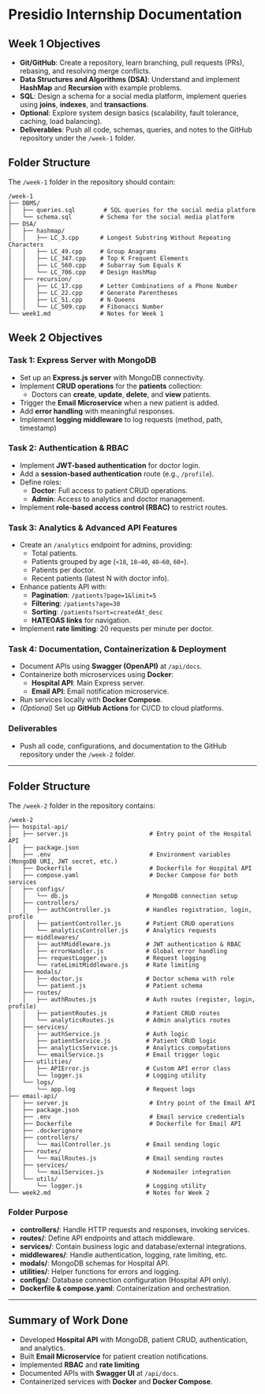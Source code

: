 # Presidio Internship Documentation

## Week 1 Objectives

- **Git/GitHub**: Create a repository, learn branching, pull requests (PRs), rebasing, and resolving merge conflicts.
- **Data Structures and Algorithms (DSA)**: Understand and implement **HashMap** and **Recursion** with example problems.
- **SQL**: Design a schema for a social media platform, implement queries using **joins**, **indexes**, and **transactions**.
- **Optional**: Explore system design basics (scalability, fault tolerance, caching, load balancing).
- **Deliverables**: Push all code, schemas, queries, and notes to the GitHub repository under the `/week-1` folder.

## Folder Structure

The `/week-1` folder in the repository should contain:

```
/week-1
├── DBMS/
│   ├── queries.sql        # SQL queries for the social media platform
│   └── schema.sql        # Schema for the social media platform
├── DSA/
│   ├── hashmap/
│   │   ├── LC_3.cpp      # Longest Substring Without Repeating Characters
│   │   ├── LC_49.cpp     # Group Anagrams
│   │   ├── LC_347.cpp    # Top K Frequent Elements
│   │   ├── LC_560.cpp    # Subarray Sum Equals K
│   │   └── LC_706.cpp    # Design HashMap
│   ├── recursion/
│   │   ├── LC_17.cpp     # Letter Combinations of a Phone Number
│   │   ├── LC_22.cpp     # Generate Parentheses
│   │   ├── LC_51.cpp     # N-Queens
│   │   └── LC_509.cpp    # Fibonacci Number
└── week1.md              # Notes for Week 1
```



## Week 2 Objectives

### Task 1: Express Server with MongoDB
- Set up an **Express.js server** with MongoDB connectivity.
- Implement **CRUD operations** for the **patients** collection:
  - Doctors can **create**, **update**, **delete**, and **view** patients.
- Trigger the **Email Microservice** when a new patient is added.
- Add **error handling** with meaningful responses.
- Implement **logging middleware** to log requests (method, path, timestamp)
### Task 2: Authentication & RBAC
- Implement **JWT-based authentication** for doctor login.
- Add a **session-based authentication** route (e.g., `/profile`).
- Define roles:
  - **Doctor**: Full access to patient CRUD operations.
  - **Admin**: Access to analytics and doctor management.
- Implement **role-based access control (RBAC)** to restrict routes.

### Task 3: Analytics & Advanced API Features
- Create an `/analytics` endpoint for admins, providing:
  - Total patients.
  - Patients grouped by age (`<18`, `18–40`, `40–60`, `60+`).
  - Patients per doctor.
  - Recent patients (latest N with doctor info).
- Enhance patients API with:
  - **Pagination**: `/patients?page=1&limit=5`
  - **Filtering**: `/patients?age=30`
  - **Sorting**: `/patients?sort=createdAt_desc`
  - **HATEOAS links** for navigation.
- Implement **rate limiting**: 20 requests per minute per doctor.

### Task 4: Documentation, Containerization & Deployment
- Document APIs using **Swagger (OpenAPI)** at `/api/docs`.
- Containerize both microservices using **Docker**:
  - **Hospital API**: Main Express server.
  - **Email API**: Email notification microservice.
- Run services locally with **Docker Compose**.
- *(Optional)* Set up **GitHub Actions** for CI/CD to cloud platforms.

### Deliverables
- Push all code, configurations, and documentation to the GitHub repository under the `/week-2` folder.

---

## Folder Structure

The `/week-2` folder in the repository contains:

```
/week-2
├── hospital-api/
│   ├── server.js                       # Entry point of the Hospital API
│   ├── package.json
│   ├── .env                            # Environment variables (MongoDB URI, JWT secret, etc.)
│   ├── Dockerfile                      # Dockerfile for Hospital API
│   ├── compose.yaml                    # Docker Compose for both services
│   ├── configs/
│   │   └── db.js                      # MongoDB connection setup
│   ├── controllers/
│   │   ├── authController.js          # Handles registration, login, profile
│   │   ├── patientController.js       # Patient CRUD operations
│   │   └── analyticsController.js     # Analytics requests
│   ├── middlewares/
│   │   ├── authMiddleware.js          # JWT authentication & RBAC
│   │   ├── errorHandler.js            # Global error handling
│   │   ├── requestLogger.js           # Request logging
│   │   └── rateLimitMiddleware.js     # Rate limiting
│   ├── modals/
│   │   ├── doctor.js                  # Doctor schema with role
│   │   └── patient.js                 # Patient schema
│   ├── routes/
│   │   ├── authRoutes.js              # Auth routes (register, login, profile)
│   │   ├── patientRoutes.js           # Patient CRUD routes
│   │   └── analyticsRoutes.js         # Admin analytics routes
│   ├── services/
│   │   ├── authService.js             # Auth logic
│   │   ├── patientService.js          # Patient CRUD logic
│   │   ├── analyticsService.js        # Analytics computations
│   │   └── emailService.js            # Email trigger logic
│   ├── utilities/
│   │   ├── APIError.js                # Custom API error class
│   │   └── logger.js                  # Logging utility
│   └── logs/
│       └── app.log                    # Request logs
├── email-api/
│   ├── server.js                       # Entry point of the Email API
│   ├── package.json
│   ├── .env                            # Email service credentials
│   ├── Dockerfile                      # Dockerfile for Email API
│   ├── .dockerignore
│   ├── controllers/
│   │   └── mailController.js          # Email sending logic
│   ├── routes/
│   │   └── mailRoutes.js              # Email sending routes
│   ├── services/
│   │   └── mailServices.js            # Nodemailer integration
│   └── utils/
│       └── logger.js                  # Logging utility
└── week2.md                           # Notes for Week 2
```

### Folder Purpose
- **controllers/**: Handle HTTP requests and responses, invoking services.
- **routes/**: Define API endpoints and attach middleware.
- **services/**: Contain business logic and database/external integrations.
- **middlewares/**: Handle authentication, logging, rate limiting, etc.
- **modals/**: MongoDB schemas for Hospital API.
- **utilities/**: Helper functions for errors and logging.
- **configs/**: Database connection configuration (Hospital API only).
- **Dockerfile & compose.yaml**: Containerization and orchestration.

---

## Summary of Work Done
- Developed **Hospital API** with MongoDB, patient CRUD, authentication, and analytics.
- Built **Email Microservice** for patient creation notifications.
- Implemented **RBAC** and **rate limiting**
- Documented APIs with **Swagger UI** at `/api/docs`.
- Containerized services with **Docker** and **Docker Compose**.